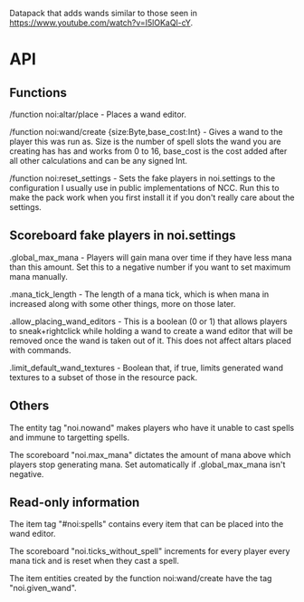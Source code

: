 Datapack that adds wands similar to those seen in https://www.youtube.com/watch?v=I5lOKaQl-cY.

# API
## Functions
/function noi:altar/place - Places a wand editor.

/function noi:wand/create {size:Byte,base_cost:Int} - Gives a wand to the player this was run as. Size is the number of spell slots the wand you are creating has has and works from 0 to 16, base_cost is the cost added after all other calculations and can be any signed Int.

/function noi:reset_settings - Sets the fake players in noi.settings to the configuration I usually use in public implementations of NCC. Run this to make the pack work when you first install it if you don't really care about the settings.

## Scoreboard fake players in noi.settings
.global_max_mana - Players will gain mana over time if they have less mana than this amount. Set this to a negative number if you want to set maximum mana manually.

.mana_tick_length - The length of a mana tick, which is when mana in increased along with some other things, more on those later.

.allow_placing_wand_editors - This is a boolean (0 or 1) that allows players to sneak+rightclick while holding a wand to create a wand editor that will be removed once the wand is taken out of it. This does not affect altars placed with commands.

.limit_default_wand_textures - Boolean that, if true, limits generated wand textures to a subset of those in the resource pack.

## Others
The entity tag "noi.nowand" makes players who have it unable to cast spells and immune to targetting spells.

The scoreboard "noi.max_mana" dictates the amount of mana above which players stop generating mana. Set automatically if .global_max_mana isn't negative.

## Read-only information
The item tag "#noi:spells" contains every item that can be placed into the wand editor.

The scoreboard "noi.ticks_without_spell" increments for every player every mana tick and is reset when they cast a spell.

The item entities created by the function noi:wand/create have the tag "noi.given_wand".
